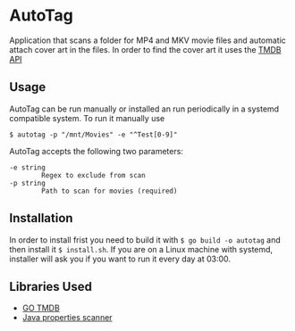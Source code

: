 # AutoTag

Application that scans a folder for MP4 and MKV movie files and automatic attach cover art in the files.
In order to find the cover art it uses the [TMDB API](https://developers.themoviedb.org/3/getting-started/introduction)

## Usage

AutoTag can be run manually or installed an run periodically in a systemd compatible system.
To run it manually use

```
$ autotag -p "/mnt/Movies" -e "^Test[0-9]"
```

AutoTag accepts the following two parameters:

```
-e string
        Regex to exclude from scan
-p string
        Path to scan for movies (required)
```

## Installation

In order to install frist you need to build it with `$ go build -o autotag` and then install it `$ install.sh`.
If you are on a Linux machine with systemd, installer will ask you if you want to run it every day at 03:00.

## Libraries Used

-   [GO TMDB](https://github.com/ryanbradynd05/go-tmdb)
-   [Java properties scanner](https://github.com/magiconair/properties)
